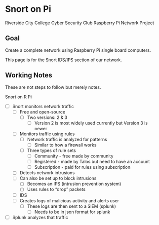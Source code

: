 # Snort on Pi
Riverside City College Cyber Security Club Raspberry Pi Network Project 

## Goal 
Create a complete network using Raspberry Pi single board computers.

This page is for the Snort IDS/IPS section of our network. 

## Working Notes 
These are not steps to follow but merely notes. 

Snort on R Pi 
- [ ] Snort monitors network traffic 
    - [ ] Free and open-source 
        - [ ] Two versions: 2 & 3 
            - [ ] Version 2 is most widely used currently but Version 3 is newer
    - [ ] Monitors traffic using rules 
        - [ ] Network traffic is analyzed for patterns 
            - [ ] Similar to how a firewall works 
        - [ ] Three types of rule sets 
            - [ ] Community - free made by community 
            - [ ] Registered - made by Talos but need to have an account 
            - [ ] Subscription - paid for rules using subscription 
    - [ ] Detects network intrusions 
    - [ ] Can also be set up to block intrusions 
        - [ ] Becomes an IPS (intrusion prevention system)
        - [ ] Uses rules to “drop” packets
    - [ ] IDS 
    - [ ] Creates logs of malicious activity and alerts user 
        - [ ] These logs are then sent to a SIEM (splunk)
            - [ ] Needs to be in json format for splunk 
- [ ] Splunk analyzes that traffic 

